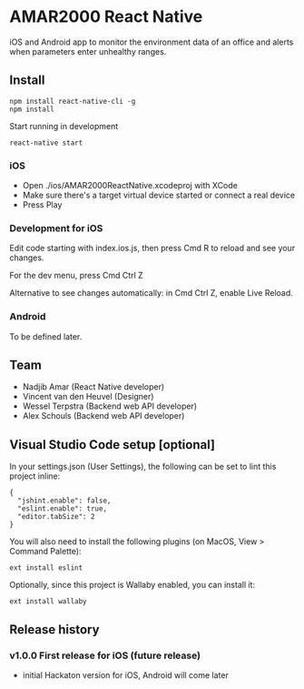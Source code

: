 # AMAR2000 React Native

iOS and Android app to monitor the environment data of an office and alerts when parameters enter unhealthy ranges.

## Install

```
npm install react-native-cli -g
npm install
```

Start running in development

```
react-native start
```

### iOS

- Open ./ios/AMAR2000ReactNative.xcodeproj with XCode
- Make sure there's a target virtual device started or connect a real device
- Press Play

### Development for iOS

Edit code starting with index.ios.js, then press Cmd R to reload and see your changes.

For the dev menu, press Cmd Ctrl Z

Alternative to see changes automatically: in Cmd Ctrl Z, enable Live Reload.

### Android

To be defined later.

## Team

- Nadjib Amar (React Native developer)
- Vincent van den Heuvel (Designer)
- Wessel Terpstra (Backend web API developer)
- Alex Schouls (Backend web API developer)

## Visual Studio Code setup [optional]

In your settings.json (User Settings), the following can be set to lint this project inline:

```
{
  "jshint.enable": false,
  "eslint.enable": true,
  "editor.tabSize": 2
}
```

You will also need to install the following plugins (on MacOS, View > Command Palette):

```
ext install eslint
```

Optionally, since this project is Wallaby enabled, you can install it:

```
ext install wallaby
```

## Release history

### v1.0.0 First release for iOS (future release)
- initial Hackaton version for iOS, Android will come later
